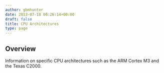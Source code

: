 ```yaml
---
author: gbmhunter
date: 2013-07-18 00:26:14+00:00
draft: false
title: CPU Architectures
type: page
---
```


## Overview

Information on specific CPU architectures such as the ARM Cortex M3 and the Texas C2000.
